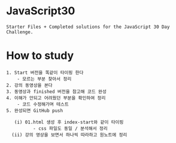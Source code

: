 # JavaScript30
	Starter Files + Completed solutions for the JavaScript 30 Day Challenge.


# How to study
	1. Start 버전을 똑같이 타이핑 한다 
		- 모르는 부분 찾아서 정리
	2. 강의 동영상을 본다
	3. 동영상과 finished 버전을 참고해 코드 완성
	4. 이해가 안되고 어려웠던 부분을 확인하여 정리
		- 코드 수정해가며 테스트
	5. 완성되면 GitHub push
	
	   (i) 01.html 생성 후 index-start와 같이 타이핑
              - css 파일도 동일 / 분석해서 정리
	  (ii) 강의 영상을 보면서 하나씩 따라하고 원노트에 정리
   

